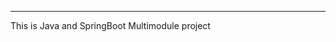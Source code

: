 _______________________________________________________________________________
This is Java and SpringBoot Multimodule project 
